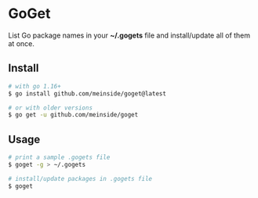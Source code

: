 # GoGet

List Go package names in your **~/.gogets** file and install/update all of them at once.

## Install

```bash
# with go 1.16+
$ go install github.com/meinside/goget@latest

# or with older versions
$ go get -u github.com/meinside/goget
```

## Usage

```bash
# print a sample .gogets file
$ goget -g > ~/.gogets

# install/update packages in .gogets file
$ goget
```
